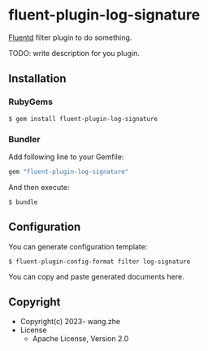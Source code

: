 # fluent-plugin-log-signature

[Fluentd](https://fluentd.org/) filter plugin to do something.

TODO: write description for you plugin.

## Installation

### RubyGems

```
$ gem install fluent-plugin-log-signature
```

### Bundler

Add following line to your Gemfile:

```ruby
gem "fluent-plugin-log-signature"
```

And then execute:

```
$ bundle
```

## Configuration

You can generate configuration template:

```
$ fluent-plugin-config-format filter log-signature
```

You can copy and paste generated documents here.

## Copyright

* Copyright(c) 2023- wang.zhe
* License
  * Apache License, Version 2.0
